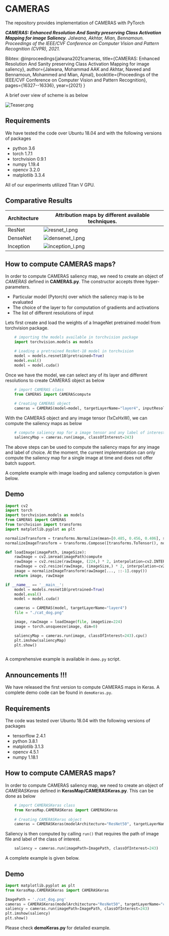 # CAMERAS

The repository provides implementation of CAMERAS with PyTorch

*__CAMERAS: Enhanced Resolution And Sanity preserving Class Activation Mapping for image Saliency__. Jalwana, Akhtar, Mian, Bennamoun. Proceedings of the IEEE/CVF Conference on Computer Vision and Pattern Recognition (CVPR), 2021.*

Bibtex:
@inproceedings{jalwana2021cameras,
  title={CAMERAS: Enhanced Resolution And Sanity preserving Class Activation Mapping for image saliency},
  author={Jalwana, Mohammad AAK and Akhtar, Naveed and Bennamoun, Mohammed and Mian, Ajmal},
  booktitle={Proceedings of the IEEE/CVF Conference on Computer Vision and Pattern Recognition},
  pages={16327--16336},
  year={2021}
}


A brief over view of scheme is as below 

![Teaser.png](https://github.com/VisMIL/CAMERAS/blob/main/figs/Teaser.png)

## Requirements
We have tested the code over Ubuntu 18.04 and with the following versions of packages

* python 3.6
* torch 1.7.1
* torchvision 0.9.1
* numpy 1.19.4
* opencv 3.2.0
* matplotlib 3.3.4

All of our experiments utilized Titan V GPU. 

## Comparative Results
Architecture  | Attribution maps by different available techniques. 
------------- | -------------
ResNet     | ![resnet_l.png](https://github.com/VisMIL/CAMERAS/blob/main/figs/resnet_l.png)
DenseNet   | ![densenet_l.png](https://github.com/VisMIL/CAMERAS/blob/main/figs/densenet_l.png)
Inception  | ![inception_l.png](https://github.com/VisMIL/CAMERAS/blob/main/figs/inception_l.png)

## How to compute CAMERAS maps?
In order to compute CAMERAS saliency map, we need to create an object of _CAMERAS_ defined in  **CAMERAS.py**.  The constructor accepts three hyper-parameters. 
* Particular model (Pytorch) over which the saliency map is to be evaluated
* The choice of the layer to for computation of gradients and activations 
* The list of different resolutions of input

Lets first create and load the weights of a ImageNet pretrained model from torchvision package. 

```python
    # importing the models available in torchvision package
    import torchvision.models as models

    # Loading a pretrained ResNet-18 model in torchvision
    model = models.resnet18(pretrained=True)
    model.eval()
    model = model.cuda()
```
Once we have the model, we can select any of its layer and different resolutions to create CAMERAS object as below 

```python
    # import CAMERAS class
    from CAMERAS import CAMERAScompute
    
    # Creating CAMERAS object
    cameras = CAMERAS(model=model, targetLayerName="layer4", inputResolutions=[224, 324, 424, 524])

```
With the CAMERAS object and any image tensor (1xCxHxW), we can compute the saliency maps as below

```python
    # compute saliency map for a image tensor and any label of interest
    saliencyMap = cameras.run(image, classOfInterest=243)
```
The above steps can be used to compute the saliency maps for any image and label of choice. At the moment, the current implementation can only compute the saliency map for a single image at time and does not offer batch support. 

A complete example with image loading and saliency computation is given below. 

## Demo 

```python
import cv2
import torch
import torchvision.models as models
from CAMERAS import CAMERAS
from torchvision import transforms
import matplotlib.pyplot as plt

normalizeTransform = transforms.Normalize(mean=[0.485, 0.456, 0.406], std=[0.229, 0.224, 0.225])
normalizeImageTransform = transforms.Compose([transforms.ToTensor(), normalizeTransform])

def loadImage(imagePath, imageSize):
    rawImage = cv2.imread(imagePath)compute
    rawImage = cv2.resize(rawImage, (224,) * 2, interpolation=cv2.INTER_LINEAR)
    rawImage = cv2.resize(rawImage, (imageSize,) * 2, interpolation=cv2.INTER_LINEAR)
    image = normalizeImageTransform(rawImage[..., ::-1].copy())
    return image, rawImage

if __name__ == '__main__':
    model = models.resnet18(pretrained=True)
    model.eval()
    model = model.cuda()

    cameras = CAMERAS(model, targetLayerName="layer4")
    file = "./cat_dog.png"

    image, rawImage = loadImage(file, imageSize=224)
    image = torch.unsqueeze(image, dim=0)

    saliencyMap = cameras.run(image, classOfInterest=243).cpu()
    plt.imshow(saliencyMap)
    plt.show()



``` 
A comprehensive example is available in `demo.py` script. 

## Announcements !!!

We have released the first version to compute CAMERAS maps in Keras. 
A complete demo code can be found in `demoKeras.py`.

## Requirements
The code was tested over Ubuntu 18.04 with the following versions of packages

* tensorflow 2.4.1
* python 3.8.1
* matplotlib 3.1.3
* opencv 4.5.1
* numpy 1.18.1

## How to compute CAMERAS maps?

In order to compute CAMERAS saliency map, we need to create an object of _CAMERASKeras_ defined in  **KerasMap/CAMERASKeras.py**. This can be done as below 

```python
    # import CAMERASKeras class
    from KerasMap.CAMERASKeras import CAMERASKeras
    
    # Creating CAMERASKeras object
    cameras = CAMERASKeras(modelArchitecture="ResNet50", targetLayerName="conv5_block3_out")

```

Saliency is then computed by calling `run()` that requires the path of image file and label of the class of interest.

```python
    saliency = cameras.run(imagePath=ImagePath, classOfInterest=243)

```

A complete example is given below. 

## Demo 

```python
import matplotlib.pyplot as plt
from KerasMap.CAMERASKeras import CAMERASKeras

ImagePath = './cat_dog.png'
cameras = CAMERASKeras(modelArchitecture="ResNet50", targetLayerName="conv5_block3_out")
saliency = cameras.run(imagePath=ImagePath, classOfInterest=243)
plt.imshow(saliency)
plt.show()
``` 

Please check **demoKeras.py** for detailed example. 